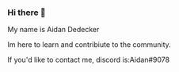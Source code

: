 ### Hi there 👋

My name is Aidan Dedecker

Im here to learn and contribiute to the community. 

If you'd like to contact me, discord is:Aidan#9078

